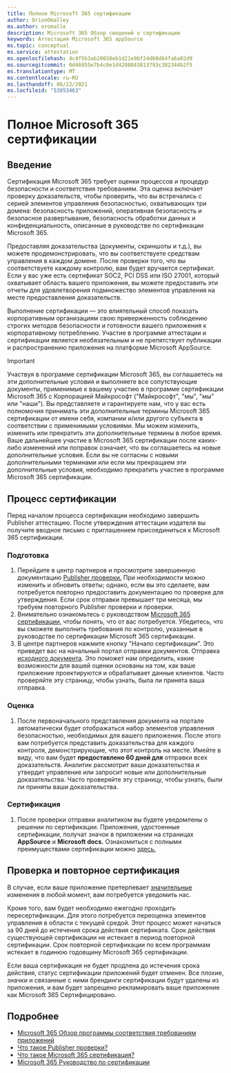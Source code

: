 ```yaml
---
title: Полное Microsoft 365 сертификации
author: OrionOmalley
ms.author: oromalle
description: Microsoft 365 Обзор сведений о сертификации
keywords: Аттестация Microsoft 365 appSource
ms.topic: conceptual
ms.service: attestation
ms.openlocfilehash: 4c4f5b3ab20038eb1d21e9bf24d60d64fa6a02d9
ms.sourcegitcommit: 0d46955e7b4c0e1d4208843813793c382344b2f5
ms.translationtype: MT
ms.contentlocale: ru-RU
ms.lasthandoff: 06/22/2021
ms.locfileid: "53053463"
---
```

# <a name="complete-microsoft-365-certification"></a>Полное Microsoft 365 сертификации

## <a name="introduction"></a>Введение

Сертификация Microsoft 365 требует оценки процессов и процедур безопасности и соответствия требованиям. Эта оценка включает проверку доказательств, чтобы проверить, что вы встречались с серией элементов управления безопасностью, охватывающих три домена: безопасность приложений, оперативная безопасность и безопасное развертывание, безопасность обработки данных и конфиденциальность, описанные в руководстве по сертификации Microsoft 365. [](https://docs.microsoft.com/microsoft-365-app-certification/docs/certification-submission-guide)

Предоставляя доказательства (документы, скриншоты и т.д.), вы можете продемонстрировать, что вы соответствуете средствам управления в каждом домене. После проверки того, что вы соответствуете каждому контролю, вам будет вручается сертификат. Если у вас уже есть сертификат SOC2, PCI DSS или ISO 27001, который охватывает область вашего приложения, вы можете предоставить эти отчеты для удовлетворения подмножество элементов управления на месте предоставления доказательств. 

Выполнение сертификации — это влиятельный способ показать корпоративным организациям свою приверженность соблюдению строгих методов безопасности и готовности вашего приложения к корпоративному потреблению. Участие в программе аттестации и сертификации является необязательным и не препятствует публикации и распространению приложения на платформе Microsoft AppSource.

> [!IMPORTANT]
> Участвуя в программе сертификации Microsoft 365, вы соглашаетесь на эти дополнительные условия и выполняете все сопутствующие документы, применимые к вашему участию в программе сертификации Microsoft 365 с Корпорацией Майкрософт ("Майкрософт", "мы", "мы" или "наши"). Вы представляете и гарантируете нам, что у вас есть полномочия принимать эти дополнительные термины Microsoft 365 сертификации от имени себя, компании и/или другого субъекта в соответствии с применимыми условиями. Мы можем изменить, изменить или прекратить эти дополнительные термины в любое время. Ваше дальнейшее участие в Microsoft 365 сертификации после каких-либо изменений или поправок означает, что вы соглашаетесь на новые дополнительные условия. Если вы не согласны с новыми дополнительными терминами или если мы прекращаем эти дополнительные условия, необходимо прекратить участие в программе Microsoft 365 сертификации.

## <a name="certification-process"></a>Процесс сертификации

Перед началом процесса сертификации необходимо завершить Publisher аттестацию. После утверждения аттестации издателя вы получите вводное письмо с приглашением присоединиться к Microsoft 365 сертификации.

### <a name="preparation"></a>Подготовка
1. Перейдите в центр партнеров и просмотрите завершенную документацию [Publisher проверки.]( https://docs.microsoft.com/microsoft-365-app-certification/docs/attestation) При необходимости можно изменить и обновить ответы; однако, если вы это сделаете, вам потребуется повторно предоставить документацию по проверке для утверждения. Если срок отправки превышает три месяца, мы требуем повторного Publisher проверки и проверки. 
1. Внимательно ознакомьтесь с руководством [Microsoft 365 сертификации,](https://docs.microsoft.com/microsoft-365-app-certification/docs/certification-submission-guide) чтобы понять, что от вас потребуется. Убедитесь, что вы сможете выполнить требования по контролю, указанные в руководстве по сертификации Microsoft 365 сертификации. []( https://docs.microsoft.com/microsoft-365-app-certification/docs/certification-submission-guide#app-certification-criteria)
1. В центре партнеров нажмите кнопку "Начало сертификации". Это приведет вас на начальный портал отправки документов. Отправка [исходного документа](https://docs.microsoft.com/microsoft-365-app-certification/docs/certification-submission-guide#initial-document-submission). Это поможет нам определить, какие возможности для вашей оценки основаны на том, как ваше приложение проектируются и обрабатывает данные клиентов. Часто проверяйте эту страницу, чтобы узнать, была ли принята ваша отправка.

### <a name="assessment"></a>Оценка
1. После первоначального представления документа на портале автоматически будет отображаться набор элементов управления безопасностью, необходимых для вашего приложения. После этого вам потребуется представить доказательства для каждого контроля, демонстрирующие, что этот контроль на месте. Имейте в виду, что вам будет **предоставлено 60 дней для** отправки всех доказательств. Аналитик рассмотрит ваши доказательства и утвердит управление или запросит новые или дополнительные доказательства. Часто проверяйте эту страницу, чтобы узнать, были ли приняты ваши доказательства.
### <a name="certification"></a>Сертификация
1. После проверки отправки аналитиком вы будете уведомлены о решении по сертификации. Приложения, удостоенные сертификации, получат значок в приложении на страницах **AppSource** и **Microsoft docs.** Ознакомиться с полными преимуществами сертификации можно [здесь.](https://docs.microsoft.com/microsoft-365-app-certification/docs/enterprise-app-certification-guide#program-benefits)

## <a name="review-and-re-certification"></a>Проверка и повторное сертификация
В случае, если ваше приложение претерпевает [значительные](https://docs.microsoft.com/microsoft-365-app-certification/docs/certification-submission-guide#significant-changes) изменения в любой момент, вам потребуется уведомить нас.

Кроме того, вам будет необходимо ежегодно проходить пересертификации. Для этого потребуется переоценка элементов управления в области с текущей средой. Этот процесс может начаться за 90 дней до истечения срока действия сертификата. Срок действия существующей сертификации не истекает в период повторной сертификации. Срок повторной сертификации по всем программам истекает в годинюю годовщину Microsoft 365 сертификации.

Если ваша сертификация не будет продлена до истечения срока действия, статус сертификации приложений будет отменен. Все плохие, значки и связанные с ними брендинги сертификации будут удалены из приложения, и вам будет запрещено рекламировать ваше приложение как Microsoft 365 Сертифицировано.



## <a name="learn-more"></a>Подробнее

* [Microsoft 365 Обзор программы соответствия требованиям приложений](~/overview.md)  
* [Что такое Publisher проверки?](https://docs.microsoft.com/azure/active-directory/develop/publisher-verification-overview)
* [Что такое Microsoft 365 сертификация?](~/docs/enterprise-app-certification-guide.md)  
* [Microsoft 365 Руководство по сертификации](~/docs/certification-submission-guide.md)
